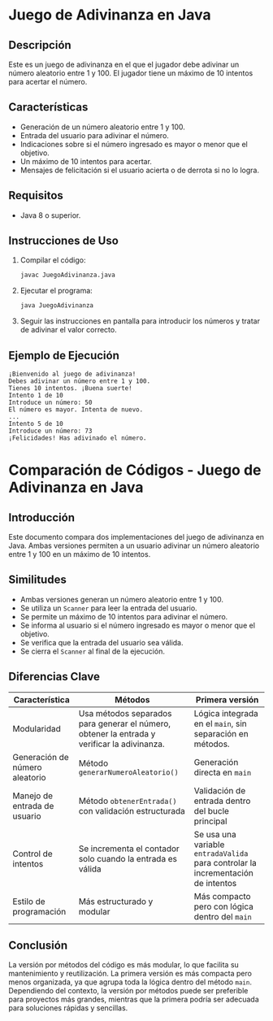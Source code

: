 # Juego de Adivinanza en Java

## Descripción
Este es un juego de adivinanza en el que el jugador debe adivinar un número aleatorio entre 1 y 100. El jugador tiene un máximo de 10 intentos para acertar el número.

## Características
- Generación de un número aleatorio entre 1 y 100.
- Entrada del usuario para adivinar el número.
- Indicaciones sobre si el número ingresado es mayor o menor que el objetivo.
- Un máximo de 10 intentos para acertar.
- Mensajes de felicitación si el usuario acierta o de derrota si no lo logra.

## Requisitos
- Java 8 o superior.

## Instrucciones de Uso
1. Compilar el código:
   ```sh
   javac JuegoAdivinanza.java
   ```
2. Ejecutar el programa:
   ```sh
   java JuegoAdivinanza
   ```
3. Seguir las instrucciones en pantalla para introducir los números y tratar de adivinar el valor correcto.

## Ejemplo de Ejecución
```
¡Bienvenido al juego de adivinanza!
Debes adivinar un número entre 1 y 100.
Tienes 10 intentos. ¡Buena suerte!
Intento 1 de 10
Introduce un número: 50
El número es mayor. Intenta de nuevo.
...
Intento 5 de 10
Introduce un número: 73
¡Felicidades! Has adivinado el número.
```

# Comparación de Códigos - Juego de Adivinanza en Java

## Introducción
Este documento compara dos implementaciones del juego de adivinanza en Java. Ambas versiones permiten a un usuario adivinar un número aleatorio entre 1 y 100 en un máximo de 10 intentos.

## Similitudes
- Ambas versiones generan un número aleatorio entre 1 y 100.
- Se utiliza un `Scanner` para leer la entrada del usuario.
- Se permite un máximo de 10 intentos para adivinar el número.
- Se informa al usuario si el número ingresado es mayor o menor que el objetivo.
- Se verifica que la entrada del usuario sea válida.
- Se cierra el `Scanner` al final de la ejecución.

## Diferencias Clave
| Característica            | Métodos                                    | Primera versión                                  |
|----------------------------|------------------------------------------------|------------------------------------------------|
| Modularidad                 | Usa métodos separados para generar el número, obtener la entrada y verificar la adivinanza. | Lógica integrada en el `main`, sin separación en métodos. |
| Generación de número aleatorio | Método `generarNumeroAleatorio()` | Generación directa en `main` |
| Manejo de entrada de usuario | Método `obtenerEntrada()` con validación estructurada | Validación de entrada dentro del bucle principal |
| Control de intentos          | Se incrementa el contador solo cuando la entrada es válida | Se usa una variable `entradaValida` para controlar la incrementación de intentos |
| Estilo de programación       | Más estructurado y modular | Más compacto pero con lógica dentro del `main` |

## Conclusión
La versión por métodos del código es más modular, lo que facilita su mantenimiento y reutilización. La primera versión es más compacta pero menos organizada, ya que agrupa toda la lógica dentro del método `main`. Dependiendo del contexto, la versión por métodos puede ser preferible para proyectos más grandes, mientras que la primera podría ser adecuada para soluciones rápidas y sencillas.

